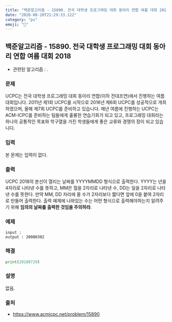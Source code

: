 ```yaml
---
title: "백준알고리즘 - 15890. 전국 대학생 프로그래밍 대회 동아리 연합 여름 대회 2018"
date: "2020-08-20T21:29:33.122"
category: "ps"
emoji: "🌻"
---
```


## 백준알고리즘 - 15890. 전국 대학생 프로그래밍 대회 동아리 연합 여름 대회 2018

- 관련된 알고리즘 : .

### 문제

UCPC는 전국 대학생 프로그래밍 대회 동아리 연합(이하 전대프연)에서 진행하는 여름 대회입니다. 2011년 제1회 UCPC를 시작으로 2016년 제6회 UCPC를 성공적으로 개최하였으며, 올해 제7회 UCPC를 준비하고 있습니다. 매년 여름에 진행하는 UCPC는 ACM-ICPC를 준비하는 팀들에게 훌륭한 연습기회가 되고 있고, 프로그래밍 대회라는 하나의 공통적인 목표와 학구열을 가진 학생들에게 좋은 교류와 경쟁의 장이 되고 있습니다.

### 입력

본 문제는 입력이 없다.

### 출력

UCPC 2018의 본선이 열리는 날짜를 YYYYMMDD 형식으로 출력한다. YYYY는 년을 4자리로 나타낸 수를 뜻하고, MM은 월을 2자리로 나타낸 수, DD는 일을 2자리로 나타낸 수를 뜻한다. 만약 MM, DD 자리에 올 수가 2자리보다 짧다면 앞에 0을 붙여 2자리로 만들어 출력한다. 출력 예제에 나와있는 수는 어떤 형식으로 출력해야하는지 알려주기 위해 **임의의 날짜를 출력한 것임을 주의하라**.

### 예제

```
input : 
output : 20080302
```

### 해결

```python
print(20180729)
```

### 설명

없음.

### 출처

- https://www.acmicpc.net/problem/15890
